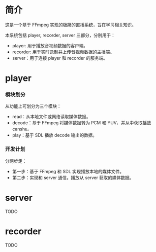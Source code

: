 # 简介
这是一个基于 FFmpeg 实现的极简的直播系统，旨在学习相关知识。

本系统包括 player, recorder, server 三部分，分别用于：
* player: 用于播放音视频数据的客户端。
* recorder: 用于实时录制并上传音视频数据的主播端。
* server：用于连接 player 和 recorder 的服务端。

# player

### 模块划分
从功能上可划分为三个模块：
* read：从本地文件或网络读取媒体数据。
* decode：基于 FFmpeg 将媒体数据转为 PCM 和 YUV，并从中获取播放canshu。
* play：基于 SDL 播放 decode 输出的数据。

### 开发计划
分两步走：
* 第一步：基于 FFmpeg 和 SDL 实现播放本地的媒体文件。
* 第二步：实现和 server 通信，播放从 server 获取的媒体数据。


# server

TODO

# recorder

TODO
